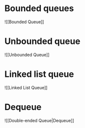 # Bounded queues
![[Bounded Queue]]

# Unbounded queue
![[Unbounded Queue]]

# Linked list queue
![[Linked List Queue]]

# Dequeue
![[Double-ended Queue|Dequeue]]